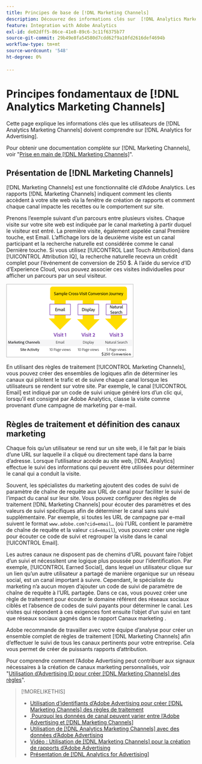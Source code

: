 ```yaml
---
title: Principes de base de [!DNL Marketing Channels]
description: Découvrez des informations clés sur  [!DNL Analytics Marketing Channels] que les utilisateurs de  [!DNL Analytics for Advertising] doivent comprendre.
feature: Integration with Adobe Analytics
exl-id: de02dff5-86ce-41e8-89c6-3c11f6375b77
source-git-commit: 29b49e8fa54580d7cdd62f9a10fd2616def4694b
workflow-type: tm+mt
source-wordcount: '548'
ht-degree: 0%

---
```


# Principes fondamentaux de [!DNL Analytics Marketing Channels]

Cette page explique les informations clés que les utilisateurs de [!DNL Analytics Marketing Channels] doivent comprendre sur [!DNL Analytics for Advertising].

Pour obtenir une documentation complète sur [!DNL Marketing Channels], voir &quot;[Prise en main de [!DNL Marketing Channels]](https://experienceleague.adobe.com/docs/analytics/components/marketing-channels/c-getting-started-mchannel.html?lang=fr)&quot;.

## Présentation de [!DNL Marketing Channels]

[!DNL Marketing Channels] est une fonctionnalité clé d’Adobe Analytics. Les rapports [!DNL Marketing Channels] indiquent comment les clients accèdent à votre site web via la fenêtre de création de rapports et comment chaque canal impacte les recettes ou le comportement sur site.

Prenons l’exemple suivant d’un parcours entre plusieurs visites. Chaque visite sur votre site web est indiquée par le canal marketing à partir duquel le visiteur est entré. La première visite, également appelée canal Première touche, est Email. L’affichage lors de la deuxième visite est un canal participant et la recherche naturelle est considérée comme le canal Dernière touche. Si vous utilisez [!UICONTROL Last Touch Attribution] dans [!UICONTROL Attribution IQ], la recherche naturelle recevra un crédit complet pour l’événement de conversion de 250 $. À l’aide du service d’ID d’Experience Cloud, vous pouvez associer ces visites individuelles pour afficher un parcours par un seul visiteur.

![Exemple de parcours de conversion entre visites dans les canaux marketing](/help/integrations/assets/a4adc-mc-sample-journey.png)

En utilisant des règles de traitement [!UICONTROL Marketing Channels], vous pouvez créer des ensembles de logiques afin de déterminer les canaux qui pilotent le trafic et de suivre chaque canal lorsque les utilisateurs se rendent sur votre site. Par exemple, le canal [!UICONTROL Email] est indiqué par un code de suivi unique généré lors d’un clic qui, lorsqu’il est consigné par Adobe Analytics, classe la visite comme provenant d’une campagne de marketing par e-mail.

## Règles de traitement et définition des canaux marketing

Chaque fois qu’un utilisateur se rend sur un site web, il le fait par le biais d’une URL sur laquelle il a cliqué ou directement tapé dans la barre d’adresse. Lorsque l’utilisateur accède au site web, [!DNL Analytics] effectue le suivi des informations qui peuvent être utilisées pour déterminer le canal qui a conduit la visite.

Souvent, les spécialistes du marketing ajoutent des codes de suivi de paramètre de chaîne de requête aux URL de canal pour faciliter le suivi de l’impact du canal sur leur site. Vous pouvez configurer des règles de traitement [!DNL Marketing Channels] pour écouter des paramètres et des valeurs de suivi spécifiques afin de déterminer le canal sans suivi supplémentaire. Par exemple, si toutes les URL de campagne par e-mail suivent le format `www.adobe.com?cid=email…` (où l’URL contient le paramètre de chaîne de requête et la valeur `cid=email`), vous pouvez créer une règle pour écouter ce code de suivi et regrouper la visite dans le canal [!UICONTROL Email].

Les autres canaux ne disposent pas de chemins d’URL pouvant faire l’objet d’un suivi et nécessitent une logique plus poussée pour l’identification. Par exemple, [!UICONTROL Earned Social], dans lequel un utilisateur clique sur un lien qu’un autre utilisateur a partagé de manière organique sur un réseau social, est un canal important à suivre. Cependant, le spécialiste du marketing n’a aucun moyen d’ajouter un code de suivi de paramètre de chaîne de requête à l’URL partagée. Dans ce cas, vous pouvez créer une règle de traitement pour écouter le domaine référent des réseaux sociaux ciblés et l’absence de codes de suivi payants pour déterminer le canal. Les visites qui répondent à ces exigences font ensuite l’objet d’un suivi en tant que réseaux sociaux gagnés dans le rapport Canaux marketing .

Adobe recommande de travailler avec votre équipe d’analyse pour créer un ensemble complet de règles de traitement [!DNL Marketing Channels] afin d’effectuer le suivi de tous les canaux pertinents pour votre entreprise. Cela vous permet de créer de puissants rapports d’attribution.

Pour comprendre comment l’Adobe Advertising peut contribuer aux signaux nécessaires à la création de canaux marketing personnalisés, voir &quot;[Utilisation d’Advertising ID pour créer [!DNL Marketing Channels] des règles](mc-ids.md)&quot;.

>[!MORELIKETHIS]
>
>* [Utilisation d’identifiants d’Adobe Advertising pour créer [!DNL Marketing Channels] des règles de traitement](mc-ids.md)
>* [&#x200B; Pourquoi les données de canal peuvent varier entre l’Adobe Advertising et  [!DNL Marketing Channels]](mc-data-variances.md)
>* [Utilisation de  [!DNL Analytics Marketing Channels]  avec des données d’Adobe Advertising](mc-ac-data.md)
>* [Vidéo : Utilisation de [!DNL Marketing Channels] pour la création de rapports d’Adobe Advertising](https://experienceleague.adobe.com/docs/advertising-learn/tutorials/analytics/analytics-reporting-a4adc.html?lang=fr)
>* [Présentation de [!DNL Analytics for Advertising]](/help/integrations/analytics/overview.md)
